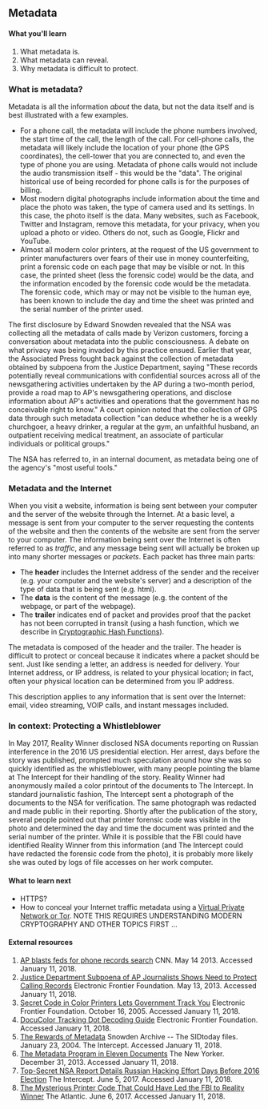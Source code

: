## Metadata

#### What you'll learn

1. What metadata is.
1. What metadata can reveal.
1. Why metadata is difficult to protect.

### What is metadata?

Metadata is all the information *about* the data, but not the data itself and is best illustrated with a few examples.
* For a phone call, the metadata will include the phone numbers involved, the start time of the call, the length of the call. For cell-phone calls, the metadata will likely include the location of your phone (the GPS coordinates), the cell-tower that you are connected to, and even the type of phone you are using.  Metadata of phone calls would not include the audio transmission itself - this would be the "data".  The original historical use of being recorded for phone calls is for the purposes of billing. 
* Most modern digital photographs include information about the time and place the photo was taken, the type of camera used and its settings.  In this case, the photo itself is the data.  Many websites, such as Facebook, Twitter and Instagram, remove this metadata, for your privacy, when you upload a photo or video.  Others do not, such as Google, Flickr and YouTube.
* Almost all modern color printers, at the request of the US government to printer manufacturers over fears of their use in money counterfeiting, print a forensic code on each page that may be visible or not.  In this case, the printed sheet (less the forensic code) would be the data, and the information encoded by the forensic code would be the metadata. The forensic code, which may or may not be visible to the human eye, has been known to include the day and time the sheet was printed and the serial number of the printer used.

The first disclosure by Edward Snowden revealed that the NSA was collecting all the metadata of calls made by Verizon customers, forcing a conversation about metadata into the public consciousness. A debate on what privacy was being invaded by this practice ensued.  Earlier that year, the Associated Press fought back against the collection of metadata obtained by subpoena from the Justice Department, saying "These records potentially reveal communications with confidential sources across all of the newsgathering activities undertaken by the AP during a two-month period, provide a road map to AP's newsgathering operations, and disclose information about AP's activities and operations that the government has no conceivable right to know." A court opinion noted that the collection of GPS data through such metadata collection "can deduce whether he is a weekly churchgoer, a heavy drinker, a regular at the gym, an unfaithful husband, an outpatient receiving medical treatment, an associate of particular individuals or political groups."

The NSA has referred to, in an internal document, as metadata being one of the agency's "most useful tools."

### Metadata and the Internet

When you visit a website, information is being sent between your computer and the server of the website through the Internet. At a basic level, a message is sent from your computer to the server requesting the contents of the website and then the contents of the website are sent from the server to your computer.  The information being sent over the Internet is often referred to as *traffic*, and any message being sent will actually be broken up into many shorter messages or *packets*. Each packet has three main parts:
* The **header** includes the Internet address of the sender and the receiver (e.g. your computer and the website's server) and a description of the type of data that is being sent (e.g. html).
* The **data** is the content of the message (e.g. the content of the webpage, or part of the webpage).
* The **trailer**  indicates end of packet and provides proof that the packet has not been corrupted in transit (using a hash function, which we describe in [Cryptographic Hash Functions](cryptographic-hash.md)).

The metadata is composed of the header and the trailer.  The header is difficult to protect or conceal because it indicates where a packet should be sent.  Just like sending a letter, an address is needed for delivery.  Your Internet address, or IP address, is related to your physical location; in fact, often your physical location can be determined from you IP address.

This description applies to any information that is sent over the Internet: email, video streaming, VOIP calls, and instant messages included.

### In context: Protecting a Whistleblower

In May 2017, Reality Winner disclosed NSA documents reporting on Russian interference in the 2016 US presidential election.  Her arrest, days before the story was published, prompted much speculation around how she was so quickly identified as the whistleblower, with many people pointing the blame at The Intercept for their handling of the story.  Reality Winner had anonymously mailed a color printout of the documents to The Intercept.  In standard journalistic fashion, The Intercept sent a photograph of the documents to the NSA for verification.  The same photograph was redacted and made public in their reporting.  Shortly after the publication of the story, several people pointed out that printer forensic code was visible in the photo and determined the day and time the document was printed and the serial number of the printer.  While it is possible that the FBI could have identified Reality Winner from this information (and The Intercept could have redacted the forensic code from the photo), it is probably more likely she was outed by logs of file accesses on her work computer.

#### What to learn next

* HTTPS?
* How to conceal your Internet traffic metadata using a [Virtual Private Network or Tor](anonymous-routing.md). NOTE THIS REQUIRES UNDERSTANDING MODERN CRYPTOGRAPHY AND OTHER TOPICS FIRST ...


#### External resources

1. [AP blasts feds for phone records search](http://www.cnn.com/2013/05/13/us/justice-ap-phones) CNN. May 14 2013. Accessed January 11, 2018.
1. [Justice Department Subpoena of AP Journalists Shows Need to Protect Calling Records](https://www.eff.org/deeplinks/2013/05/doj-subpoena-ap-journalists-shows-need-protect-calling-records) Electronic Frontier Foundation. May 13, 2013. Accessed January 11, 2018.
1. [Secret Code in Color Printers Lets Government Track You](https://www.eff.org/press/archives/2005/10/16) Electronic Frontier Foundation. October 16, 2005. Accessed January 11, 2018.
1. [DocuColor Tracking Dot Decoding Guide](https://w2.eff.org/Privacy/printers/docucolor/index.php) Electronic Frontier Foundation. Accessed January 11, 2018.
1. [The Rewards of Metadata](https://theintercept.com/snowden-sidtoday/3232989-the-rewards-of-metadata/) Snowden Archive -- The SIDtoday files. January 23, 2004. The Intercept. Accessed January 11, 2018.
1. [The Metadata Program in Eleven Documents](https://www.newyorker.com/news/daily-comment/the-metadata-program-in-eleven-documents) The New Yorker.  December 31, 2013. Accessed January 11, 2018.
1. [Top-Secret NSA Report Details Russian Hacking Effort Days Before 2016 Election](https://theintercept.com/2017/06/05/top-secret-nsa-report-details-russian-hacking-effort-days-before-2016-election/) The Intercept. June 5, 2017. Accessed January 11, 2018.
1. [The Mysterious Printer Code That Could Have Led the FBI to Reality Winner](https://www.theatlantic.com/technology/archive/2017/06/the-mysterious-printer-code-that-could-have-led-the-fbi-to-reality-winner/529350/
)  The Atlantic.  June 6, 2017. Accessed January 11, 2018.
